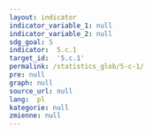 ```yaml
---
layout: indicator
indicator_variable_1: null
indicator_variable_2: null
sdg_goal: 5
indicator:  5.c.1
target_id:  '5.c.1'
permalink: /statistics_glob/5-c-1/
pre: null
graph: null
source_url: null
lang:  pl
kategorie: null
zmienne: null
---
```

